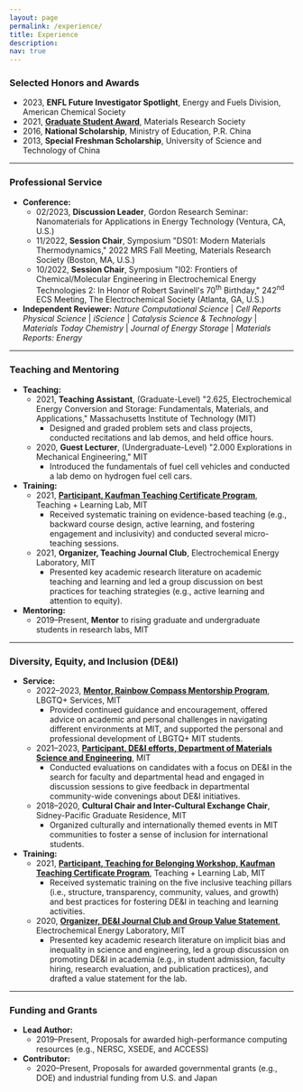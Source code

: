 ```yaml
---
layout: page
permalink: /experience/
title: Experience
description:
nav: true
---
```


### Selected Honors and Awards

* 2023, **ENFL Future Investigator Spotlight**, Energy and Fuels Division, American Chemical Society
* 2021, [**Graduate Student Award**](https://www.mrs.org/careers-advancement/awards/spring-awards/graduate-student-awards/past-recipients), Materials Research Society
* 2016, **National Scholarship**, Ministry of Education, P.R. China
* 2013, **Special Freshman Scholarship**, University of Science and Technology of China

---

### Professional Service

* **Conference:**
  * 02/2023, **Discussion Leader**, Gordon Research Seminar: Nanomaterials for Applications in Energy Technology (Ventura, CA, U.S.)
  * 11/2022, **Session Chair**, Symposium "DS01: Modern Materials Thermodynamics," 2022 MRS Fall Meeting, Materials Research Society (Boston, MA, U.S.)
  * 10/2022, **Session Chair**, Symposium "I02: Frontiers of Chemical/Molecular Engineering in Electrochemical Energy Technologies 2: In Honor of Robert Savinell's 70<sup>th</sup> Birthday," 242<sup>nd</sup> ECS Meeting, The Electrochemical Society (Atlanta, GA, U.S.)
* **Independent Reviewer:**
*Nature Computational Science* | *Cell Reports Physical Science* | *iScience* | *Catalysis Science & Technology* | *Materials Today Chemistry* | *Journal of Energy Storage* | *Materials Reports: Energy*

---

### Teaching and Mentoring

* **Teaching:**
  * 2021, **Teaching Assistant**, (Graduate-Level) "2.625, Electrochemical Energy Conversion and Storage: Fundamentals, Materials, and Applications," Massachusetts Institute of Technology (MIT)
    * Designed and graded problem sets and class projects, conducted recitations and lab demos, and held office hours.
  * 2020, **Guest Lecturer**, (Undergraduate-Level) "2.000 Explorations in Mechanical Engineering," MIT
    * Introduced the fundamentals of fuel cell vehicles and conducted a lab demo on hydrogen fuel cell cars.
* **Training:**
  * 2021, [**Participant, Kaufman Teaching Certificate Program**](https://tll.mit.edu/programming/grad-student-programming/kaufman-teaching-certificate-program), Teaching + Learning Lab, MIT
    * Received systematic training on evidence-based teaching (e.g., backward course design, active learning,
and fostering engagement and inclusivity) and conducted several micro-teaching sessions.
  * 2021, **Organizer, Teaching Journal Club**, Electrochemical Energy Laboratory, MIT
    * Presented key academic research literature on academic teaching and learning and led a group discussion on best practices for teaching strategies (e.g., active learning and attention to equity).
* **Mentoring:**
    * 2019–Present, **Mentor** to rising graduate and undergraduate students in research labs, MIT

---

### Diversity, Equity, and Inclusion (DE&I)

* **Service:**
  * 2022–2023, [**Mentor, Rainbow Compass Mentorship Program**](https://lbgtq.mit.edu/rainbow-compass-mentorship-program), LBGTQ+ Services, MIT
    * Provided continued guidance and encouragement, offered advice on academic and personal challenges in navigating different environments at MIT, and supported the personal and professional development of LBGTQ+ MIT students.
  * 2021–2023, [**Participant, DE&I efforts, Department of Materials Science and Engineering**](https://dmse.mit.edu/about/diversity), MIT
    * Conducted evaluations on candidates with a focus on DE&I in the search for faculty and departmental head and engaged in discussion sessions to give feedback in departmental community-wide convenings about DE&I initiatives.
  * 2018–2020, **Cultural Chair and Inter-Cultural Exchange Chair**, Sidney-Pacific Graduate Residence, MIT
    * Organized culturally and internationally themed events in MIT communities to foster a sense of inclusion for international students.
* **Training:**
  * 2021, [**Participant, Teaching for Belonging Workshop, Kaufman Teaching Certificate Program**](https://tll.mit.edu/programming/grad-student-programming/kaufman-teaching-certificate-program), Teaching + Learning Lab, MIT
    * Received systematic training on the five inclusive teaching pillars (i.e., structure, transparency, community, values, and growth) and best practices for fostering DE&I in teaching and learning activities.
  * 2020, [**Organizer, DE&I Journal Club and Group Value Statement**](https://www.rle.mit.edu/eel/diversity-updated), Electrochemical Energy Laboratory, MIT
    * Presented key academic research literature on implicit bias and inequality in science and engineering, led a group discussion on promoting DE&I in academia (e.g., in student admission, faculty hiring, research evaluation, and publication practices), and drafted a value statement for the lab.

---

### Funding and Grants

* **Lead Author:**
  * 2019–Present, Proposals for awarded high-performance computing resources (e.g., NERSC, XSEDE, and ACCESS)
* **Contributor:**
  * 2020–Present, Proposals for awarded governmental grants (e.g., DOE) and industrial funding from U.S. and Japan
